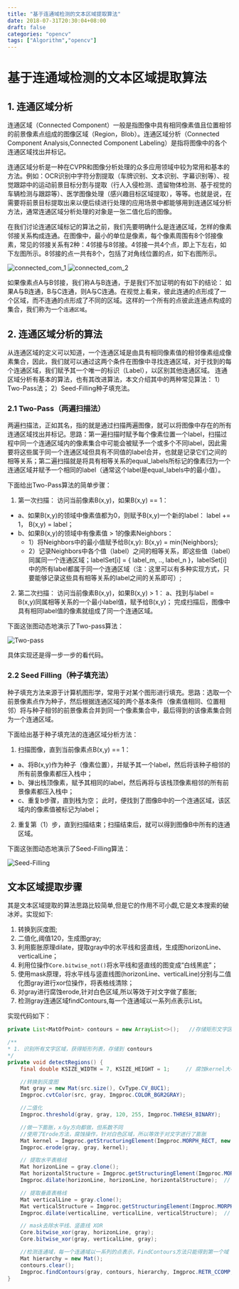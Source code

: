 ```yaml
---
title: "基于连通域检测的文本区域提取算法"
date: 2018-07-31T20:30:04+08:00
draft: false
categories: "opencv"
tags: ["Algorithm","opencv"]
---
```



# 基于连通域检测的文本区域提取算法

## 1. 连通区域分析

连通区域（Connected Component）一般是指图像中具有相同像素值且位置相邻的前景像素点组成的图像区域（Region，Blob）。连通区域分析（Connected Component Analysis,Connected Component Labeling）是指将图像中的各个连通区域找出并标记。

连通区域分析是一种在CVPR和图像分析处理的众多应用领域中较为常用和基本的方法。例如：OCR识别中字符分割提取（车牌识别、文本识别、字幕识别等）、视觉跟踪中的运动前景目标分割与提取（行人入侵检测、遗留物体检测、基于视觉的车辆检测与跟踪等）、医学图像处理（感兴趣目标区域提取），等等。也就是说，在需要将前景目标提取出来以便后续进行处理的应用场景中都能够用到连通区域分析方法，通常连通区域分析处理的对象是一张二值化后的图像。

在我们讨论连通区域标记的算法之前，我们先要明确什么是连通区域，怎样的像素邻接关系构成连通。在图像中，最小的单位是像素，每个像素周围有8个邻接像素，常见的邻接关系有2种：4邻接与8邻接。4邻接一共4个点，即上下左右，如下左图所示。8邻接的点一共有8个，包括了对角线位置的点，如下右图所示。

![connected_com_1][1]     ![connected_com_2][2]

如果像素点A与B邻接，我们称A与B连通，于是我们不加证明的有如下的结论：
如果A与B连通，B与C连通，则A与C连通。在视觉上看来，彼此连通的点形成了一个区域，而不连通的点形成了不同的区域。这样的一个所有的点彼此连通点构成的集合，我们称为一个`连通区域`。

## 2. 连通区域分析的算法

从连通区域的定义可以知道，一个连通区域是由具有相同像素值的相邻像素组成像素集合，因此，我们就可以通过这两个条件在图像中寻找连通区域，对于找到的每个连通区域，我们赋予其一个唯一的标识（Label），以区别其他连通区域。
连通区域分析有基本的算法，也有其改进算法，本文介绍其中的两种常见算法：
1）Two-Pass法； 2）Seed-Filling种子填充法。

### 2.1 Two-Pass（两遍扫描法）

两遍扫描法，正如其名，指的就是通过扫描两遍图像，就可以将图像中存在的所有连通区域找出并标记。思路：第一遍扫描时赋予每个像素位置一个label，扫描过程中同一个连通区域内的像素集合中可能会被赋予一个或多个不同label，因此需要将这些属于同一个连通区域但具有不同值的label合并，也就是记录它们之间的相等关系；第二遍扫描就是将具有相等关系的equal_labels所标记的像素归为一个连通区域并赋予一个相同的label（通常这个label是equal_labels中的最小值）。

下面给出Two-Pass算法的简单步骤：
1. 第一次扫描：
访问当前像素B(x,y)，如果B(x,y) == 1：
* a、如果B(x,y)的领域中像素值都为0，则赋予B(x,y)一个新的label：
label += 1， B(x,y) = label；
* b、如果B(x,y)的领域中有像素值 > 1的像素Neighbors：
    - 1）将Neighbors中的最小值赋予给B(x,y):
B(x,y) = min{Neighbors};
    - 2）记录Neighbors中各个值（label）之间的相等关系，即这些值（label）同属同一个连通区域；labelSet[i] = { label_m, .., label_n }，labelSet[i]中的所有label都属于同一个连通区域（注：这里可以有多种实现方式，只要能够记录这些具有相等关系的label之间的关系即可）;
2. 第二次扫描：
访问当前像素B(x,y)，如果B(x,y) > 1：
a、找到与label = B(x,y)同属相等关系的一个最小label值，赋予给B(x,y)；
完成扫描后，图像中具有相同label值的像素就组成了同一个连通区域。

下面这张图动态地演示了Two-pass算法：

![Two-pass][3]

具体实现还是得一步一步的看代码。

### 2.2 Seed Filling（种子填充法）

种子填充方法来源于计算机图形学，常用于对某个图形进行填充。思路：选取一个前景像素点作为种子，然后根据连通区域的两个基本条件（像素值相同、位置相邻）将与种子相邻的前景像素合并到同一个像素集合中，最后得到的该像素集合则为一个连通区域。

下面给出基于种子填充法的连通区域分析方法：
1. 扫描图像，直到当前像素点B(x,y) == 1：
* a、将B(x,y)作为种子（像素位置），并赋予其一个label，然后将该种子相邻的所有前景像素都压入栈中；
* b、弹出栈顶像素，赋予其相同的label，然后再将与该栈顶像素相邻的所有前景像素都压入栈中；
* c、重复b步骤，直到栈为空；
此时，便找到了图像B中的一个连通区域，该区域内的像素值被标记为label；
2. 重复第（1）步，直到扫描结束；扫描结束后，就可以得到图像B中所有的连通区域。

下面这张图动态地演示了Seed-Filling算法：

![Seed-Filling][4]

## 文本区域提取步骤

其是文本区域提取的算法思路比较简单,但是它的作用不可小觑,它是文本搜索的破冰斧。实现如下:
1. 转换到灰度图;
2. 二值化,阈值120，生成图gray;
3. 利用膨胀原理dilate，提取gray中的水平线和竖直线，生成图horizonLine、verticalLine；
4. 利用位操作`Core.bitwise_not()`将水平线和竖直线的图变成“白线黑底”；
5. 使用mask原理，将水平线与竖直线图(horizonLine、verticalLine)分别与二值化图gray进行xor位操作，将表格线清除；
6. 对gray进行腐蚀erode,针对白色区域,所以等效于对文字做了膨胀;
7. 检测gray连通区域findContours,每一个连通域以一系列点表示List<MatOfPoint>。

实现代码如下：
```java
private List<MatOfPoint> contours = new ArrayList<>();   //存储矩形文字区域列表

/**
* 1. 识别所有文字区域，获得矩形列表，存储到 contours
*/
private void detectRegions() {
    final double KSIZE_WIDTH = 7, KSIZE_HEIGHT = 1;		// 腐蚀kernel大小

    //转换到灰度图
    Mat gray = new Mat(src.size(), CvType.CV_8UC1);
    Imgproc.cvtColor(src, gray, Imgproc.COLOR_BGR2GRAY);

    //二值化
    Imgproc.threshold(gray, gray, 120, 255, Imgproc.THRESH_BINARY);

    //做一下膨胀，x与y方向都做，但系数不同
    //使用了Erode方法，腐蚀操作，针对白色区域，所以等效于对文字进行了膨胀
    Mat kernel = Imgproc.getStructuringElement(Imgproc.MORPH_RECT, new Size(src.cols()/120, KSIZE_HEIGHT));
    Imgproc.erode(gray, gray, kernel);

    // 提取水平表格线
    Mat horizonLine = gray.clone();
    Mat horizontalStructure = Imgproc.getStructuringElement(Imgproc.MORPH_RECT, new Size(horizonLine.cols() / 15, 1));
    Imgproc.dilate(horizonLine, horizonLine, horizontalStructure);	// 膨胀

    // 提取垂直表格线
    Mat verticalLine = gray.clone();
    Mat verticalStructure = Imgproc.getStructuringElement(Imgproc.MORPH_RECT, new Size(1, verticalLine.rows() / 20));
    Imgproc.dilate(verticalLine, verticalLine, verticalStructure);	// 膨胀

    // mask去除水平线、竖直线 XOR
    Core.bitwise_xor(gray, horizonLine, gray);
    Core.bitwise_xor(gray, verticalLine, gray);

    //检测连通域，每一个连通域以一系列的点表示，FindContours方法只能得到第一个域
    Mat hierarchy = new Mat();
    contours.clear();
    Imgproc.findContours(gray, contours, hierarchy, Imgproc.RETR_CCOMP, Imgproc.CHAIN_APPROX_SIMPLE);
}
```


[1]:https://res.cloudinary.com/flhonker/image/upload/v1533988918/githubio/icbc/Connected_Component_1.png
[2]:https://res.cloudinary.com/flhonker/image/upload/v1533988918/githubio/icbc/Connected_Component_2.png
[3]:https://res.cloudinary.com/flhonker/image/upload/v1533989535/githubio/icbc/two-pass.gif
[4]:https://res.cloudinary.com/flhonker/image/upload/v1533990025/githubio/icbc/Seed-Filling.gif